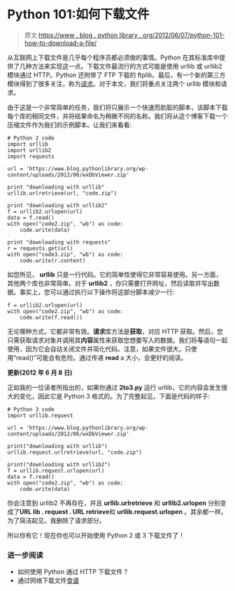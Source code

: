 # Python 101:如何下载文件

> 原文:[https://www . blog . python library . org/2012/06/07/python-101-how-to-download-a-file/](https://www.blog.pythonlibrary.org/2012/06/07/python-101-how-to-download-a-file/)

从互联网上下载文件是几乎每个程序员都必须做的事情。Python 在其标准库中提供了几种方法来实现这一点。下载文件最流行的方式可能是使用 urllib 或 urllib2 模块通过 HTTP。Python 还附带了 FTP 下载的 ftplib。最后，有一个新的第三方模块得到了很多关注，称为[请求](http://docs.python-requests.org/en/latest/)。对于本文，我们将重点关注两个 urllib 模块和请求。

由于这是一个非常简单的任务，我们将只展示一个快速而肮脏的脚本，该脚本下载每个库的相同文件，并将结果命名为稍微不同的名称。我们将从这个博客下载一个压缩文件作为我们的示例脚本。让我们来看看:

```
# Python 2 code
import urllib
import urllib2
import requests

url = 'https://www.blog.pythonlibrary.org/wp-content/uploads/2012/06/wxDbViewer.zip'

print "downloading with urllib"
urllib.urlretrieve(url, "code.zip")

print "downloading with urllib2"
f = urllib2.urlopen(url)
data = f.read()
with open("code2.zip", "wb") as code:
    code.write(data)

print "downloading with requests"
r = requests.get(url)
with open("code3.zip", "wb") as code:
    code.write(r.content)

```

如您所见， **urllib** 只是一行代码。它的简单性使得它非常容易使用。另一方面，其他两个库也非常简单。对于 **urllib2** ，你只需要打开网址，然后读取并写出数据。事实上，您可以通过执行以下操作将这部分脚本减少一行:

```
f = urllib2.urlopen(url)
with open("code2.zip", "wb") as code:
    code.write(f.read())

```

无论哪种方式，它都非常有效。**请求**库方法是**获取**，对应 HTTP 获取。然后，您只需获取请求对象并调用其**内容**属性来获取您想要写入的数据。我们将**与**语句一起使用，因为它会自动关闭文件并简化代码。注意，如果文件很大，只使用“read()”可能会有危险。通过传递 **read** a 大小，会更好的阅读。

**更新(2012 年 6 月 8 日)**

正如我的一位读者所指出的，如果你通过 **2to3.py** 运行 urllib，它的内容会发生很大的变化，因此它是 Python 3 格式的。为了完整起见，下面是代码的样子:

```
# Python 3 code
import urllib.request

url = 'https://www.blog.pythonlibrary.org/wp-content/uploads/2012/06/wxDbViewer.zip'

print("downloading with urllib")
urllib.request.urlretrieve(url, "code.zip")

print("downloading with urllib2")
f = urllib.request.urlopen(url)
data = f.read()
with open("code2.zip", "wb") as code:
    code.write(data) 

```

你会注意到 urllib2 不再存在，并且 **urllib.urlretrieve** 和 **urllib2.urlopen** 分别变成了**URL lib . request . URL retrieve**和 **urllib.request.urlopen** 。其余都一样。为了简洁起见，我删除了请求部分。

所以你有它！现在你也可以开始使用 Python 2 或 3 下载文件了！

### 进一步阅读

*   如何使用 Python 通过 HTTP 下载文件？
*   通过网络下载文件[食谱](http://code.activestate.com/recipes/496685-downloading-a-file-from-the-web/)